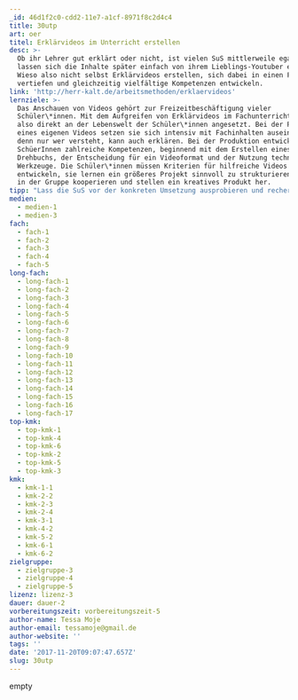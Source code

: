 ```yaml
---
_id: 46d1f2c0-cdd2-11e7-a1cf-8971f8c2d4c4
title: 30utp
art: oer
titel: Erklärvideos im Unterricht erstellen
desc: >-
  Ob ihr Lehrer gut erklärt oder nicht, ist vielen SuS mittlerweile egal. Sie
  lassen sich die Inhalte später einfach von ihrem Lieblings-Youtuber erklären.
  Wieso also nicht selbst Erklärvideos erstellen, sich dabei in einen Fachinhalt
  vertiefen und gleichzeitig vielfältige Kompetenzen entwickeln.
link: 'http://herr-kalt.de/arbeitsmethoden/erklaervideos'
lernziele: >-
  Das Anschauen von Videos gehört zur Freizeitbeschäftigung vieler
  Schüler\*innen. Mit dem Aufgreifen von Erklärvideos im Fachunterricht wird
  also direkt an der Lebenswelt der Schüler\*innen angesetzt. Bei der Planung
  eines eigenen Videos setzen sie sich intensiv mit Fachinhalten auseinander –
  denn nur wer versteht, kann auch erklären. Bei der Produktion entwickeln die
  SchüerInnen zahlreiche Kompetenzen, beginnend mit dem Erstellen eines
  Drehbuchs, der Entscheidung für ein Videoformat und der Nutzung technischer
  Werkzeuge. Die Schüler\*innen müssen Kriterien für hilfreiche Videos
  entwickeln, sie lernen ein größeres Projekt sinnvoll zu strukturieren, müssen
  in der Gruppe kooperieren und stellen ein kreatives Produkt her.
tipp: "Lass die SuS vor der konkreten Umsetzung ausprobieren und recherchieren, mit welchen Geräten und Apps sie Videos aufnehmen und nachbearbeiten können und wie die Videos nachher auf deinem Computer landen.<br>Du willst die Videos bewerten? Testet doch mal, wie effektiv die Mitschüler mit den Videos lernen konnten!"
medien: 
  - medien-1
  - medien-3
fach:
  - fach-1
  - fach-2
  - fach-3
  - fach-4
  - fach-5
long-fach:
  - long-fach-1
  - long-fach-2
  - long-fach-3
  - long-fach-4
  - long-fach-5
  - long-fach-6
  - long-fach-7
  - long-fach-8
  - long-fach-9
  - long-fach-10
  - long-fach-11
  - long-fach-12
  - long-fach-13
  - long-fach-14
  - long-fach-15
  - long-fach-16
  - long-fach-17
top-kmk:
  - top-kmk-1
  - top-kmk-4
  - top-kmk-6
  - top-kmk-2
  - top-kmk-5
  - top-kmk-3
kmk:
  - kmk-1-1
  - kmk-2-2
  - kmk-2-3
  - kmk-2-4
  - kmk-3-1
  - kmk-4-2
  - kmk-5-2
  - kmk-6-1
  - kmk-6-2
zielgruppe:
  - zielgruppe-3
  - zielgruppe-4
  - zielgruppe-5
lizenz: lizenz-3
dauer: dauer-2
vorbereitungszeit: vorbereitungszeit-5
author-name: Tessa Moje
author-email: tessamoje@gmail.de
author-website: ''
tags: ''
date: '2017-11-20T09:07:47.657Z'
slug: 30utp
---
```

empty
